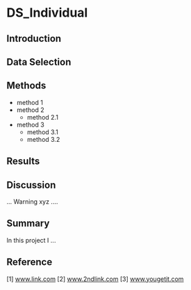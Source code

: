# DS_Individual

## Introduction

## Data Selection

## Methods
- method 1
- method 2
  - method 2.1
- method 3
  - method 3.1
  - method 3.2

## Results


## Discussion
...
Warning xyz
....

## Summary
In this project I ...

## Reference
[1] www.link.com
[2] www.2ndlink.com
[3] www.yougetit.com
